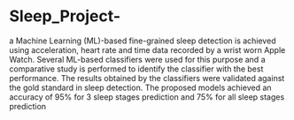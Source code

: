 # Sleep_Project-
a Machine Learning (ML)-based fine-grained sleep detection is achieved
using acceleration, heart rate and time data recorded by a wrist
worn Apple Watch. Several ML-based classifiers were used for
this purpose and a comparative study is performed to identify
the classifier with the best performance. The results obtained by
the classifiers were validated against the gold standard in sleep
detection. The proposed models achieved an accuracy of 95% for
3 sleep stages prediction and 75% for all sleep stages prediction
